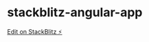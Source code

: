 # stackblitz-angular-app

[Edit on StackBlitz ⚡️](https://stackblitz.com/edit/stackblitz-angular-app)